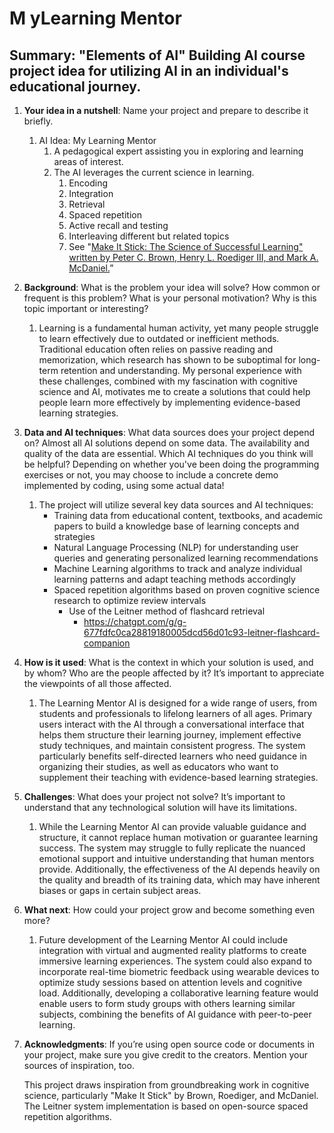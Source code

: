 # M yLearning Mentor
## Summary: "Elements of AI" Building AI course project idea for utilizing AI in an individual's educational journey.
1. **Your idea in a nutshell**: Name your project and prepare to describe it briefly.
    1. AI Idea: My Learning Mentor
        1. A pedagogical expert assisting you in exploring and learning areas of interest.
        2. The AI leverages the current science in learning.
            1. Encoding
            2. Integration
            3. Retrieval
            4. Spaced repetition
            5. Active recall and testing
            6. Interleaving different but related topics
            7. See "[Make It Stick: The Science of Successful Learning" written by Peter C. Brown, Henry L. Roediger III, and Mark A. McDaniel.](https://a.co/d/290EHsY)”
2. **Background**: What is the problem your idea will solve? How common or frequent is this problem? What is your personal motivation? Why is this topic important or interesting?
    1. Learning is a fundamental human activity, yet many people struggle to learn effectively due to outdated or inefficient methods. Traditional education often relies on passive reading and memorization, which research has shown to be suboptimal for long-term retention and understanding. My personal experience with these challenges, combined with my fascination with cognitive science and AI, motivates me to create a solutions that could help people learn more effectively by implementing evidence-based learning strategies.
3. **Data and AI techniques**: What data sources does your project depend on? Almost all AI solutions depend on some data. The availability and quality of the data are essential. Which AI techniques do you think will be helpful? Depending on whether you've been doing the programming exercises or not, you may choose to include a concrete demo implemented by coding, using some actual data!
    1. The project will utilize several key data sources and AI techniques:
        - Training data from educational content, textbooks, and academic papers to build a knowledge base of learning concepts and strategies
        - Natural Language Processing (NLP) for understanding user queries and generating personalized learning recommendations
        - Machine Learning algorithms to track and analyze individual learning patterns and adapt teaching methods accordingly
        - Spaced repetition algorithms based on proven cognitive science research to optimize review intervals
            - Use of the Leitner method of flashcard retrieval
                - https://chatgpt.com/g/g-677fdfc0ca28819180005dcd56d01c93-leitner-flashcard-companion
4. **How is it used**: What is the context in which your solution is used, and by whom? Who are the people affected by it? It’s important to appreciate the viewpoints of all those affected.
    1. The Learning Mentor AI is designed for a wide range of users, from students and professionals to lifelong learners of all ages. Primary users interact with the AI through a conversational interface that helps them structure their learning journey, implement effective study techniques, and maintain consistent progress. The system particularly benefits self-directed learners who need guidance in organizing their studies, as well as educators who want to supplement their teaching with evidence-based learning strategies.
5. **Challenges**: What does your project not solve? It’s important to understand that any technological solution will have its limitations.
    1. While the Learning Mentor AI can provide valuable guidance and structure, it cannot replace human motivation or guarantee learning success. The system may struggle to fully replicate the nuanced emotional support and intuitive understanding that human mentors provide. Additionally, the effectiveness of the AI depends heavily on the quality and breadth of its training data, which may have inherent biases or gaps in certain subject areas.
6. **What next**: How could your project grow and become something even more?
    1. Future development of the Learning Mentor AI could include integration with virtual and augmented reality platforms to create immersive learning experiences. The system could also expand to incorporate real-time biometric feedback using wearable devices to optimize study sessions based on attention levels and cognitive load. Additionally, developing a collaborative learning feature would enable users to form study groups with others learning similar subjects, combining the benefits of AI guidance with peer-to-peer learning.
7. **Acknowledgments**: If you’re using open source code or documents in your project, make sure you give credit to the creators. Mention your sources of inspiration, too.
    
    This project draws inspiration from groundbreaking work in cognitive science, particularly "Make It Stick" by Brown, Roediger, and McDaniel. The Leitner system implementation is based on open-source spaced repetition algorithms.

